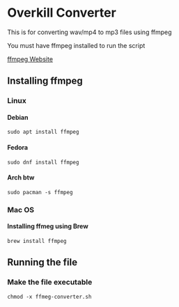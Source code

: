 # Overkill Converter

This is for converting wav/mp4 to mp3 files using ffmpeg

You must have ffmpeg installed to run the script

[ffmpeg Website](https://ffmpeg.org/)

## Installing ffmpeg

### Linux

#### Debian

```
sudo apt install ffmpeg
```

#### Fedora

```
sudo dnf install ffmpeg
```

#### Arch btw

```
sudo pacman -s ffmpeg
```

### Mac OS

#### Installing ffmeg using Brew

```
brew install ffmpeg
```

## Running the file

### Make the file executable

```
chmod -x ffmeg-converter.sh
```
